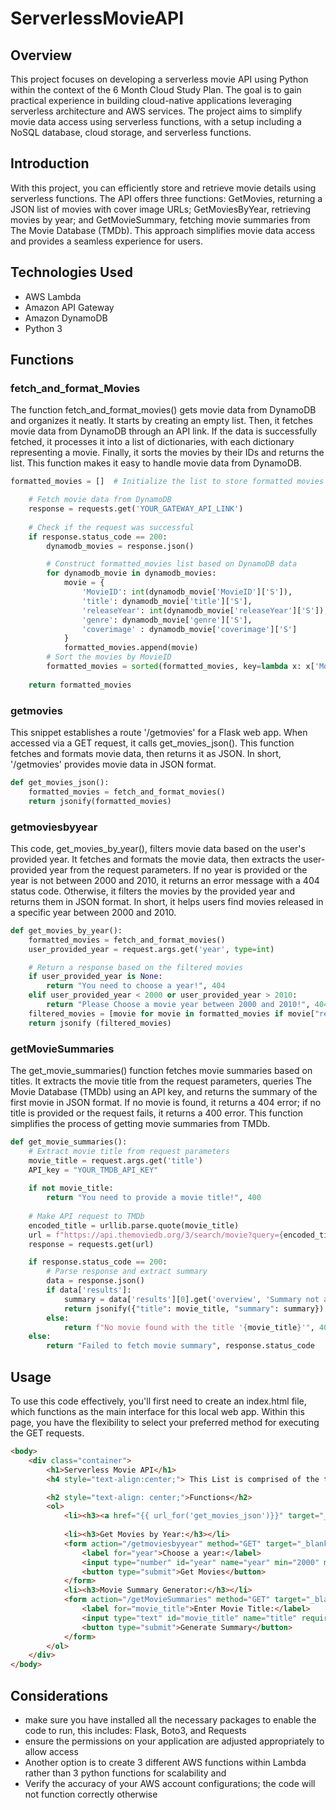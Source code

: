 # ServerlessMovieAPI

## Overview 
This project focuses on developing a serverless movie API using Python within the context of the 6 Month Cloud Study Plan. The goal is to gain practical experience in building cloud-native applications leveraging serverless architecture and AWS services. The project aims to simplify movie data access using serverless functions, with a setup including a NoSQL database, cloud storage, and serverless functions.

## Introduction
With this project, you can efficiently store and retrieve movie details using serverless functions. The API offers three functions: GetMovies, returning a JSON list of movies with cover image URLs; GetMoviesByYear, retrieving movies by year; and GetMovieSummary, fetching movie summaries from The Movie Database (TMDb). This approach simplifies movie data access and provides a seamless experience for users.

## Technologies Used
- AWS Lambda
- Amazon API Gateway
- Amazon DynamoDB
- Python 3

## Functions
### fetch_and_format_Movies
The function fetch_and_format_movies() gets movie data from DynamoDB and organizes it neatly. It starts by creating an empty list. Then, it fetches movie data from DynamoDB through an API link. If the data is successfully fetched, it processes it into a list of dictionaries, with each dictionary representing a movie. Finally, it sorts the movies by their IDs and returns the list. This function makes it easy to handle movie data from DynamoDB.

```python
formatted_movies = []  # Initialize the list to store formatted movies

    # Fetch movie data from DynamoDB
    response = requests.get('YOUR_GATEWAY_API_LINK')
    
    # Check if the request was successful
    if response.status_code == 200:
        dynamodb_movies = response.json()

        # Construct formatted_movies list based on DynamoDB data
        for dynamodb_movie in dynamodb_movies:
            movie = {
                'MovieID': int(dynamodb_movie['MovieID']['S']),
                'title': dynamodb_movie['title']['S'],
                'releaseYear': int(dynamodb_movie['releaseYear']['S']),
                'genre': dynamodb_movie['genre']['S'],
                'coverimage' : dynamodb_movie['coverimage']['S']
            }
            formatted_movies.append(movie)
        # Sort the movies by MovieID
        formatted_movies = sorted(formatted_movies, key=lambda x: x['MovieID'])
        
    return formatted_movies
```
###  getmovies
This snippet establishes a route '/getmovies' for a Flask web app. When accessed via a GET request, it calls get_movies_json(). This function fetches and formats movie data, then returns it as JSON. In short, '/getmovies' provides movie data in JSON format.
```python
def get_movies_json():
    formatted_movies = fetch_and_format_movies()
    return jsonify(formatted_movies) 
```
### getmoviesbyyear
This code, get_movies_by_year(), filters movie data based on the user's provided year. It fetches and formats the movie data, then extracts the user-provided year from the request parameters. If no year is provided or the year is not between 2000 and 2010, it returns an error message with a 404 status code. Otherwise, it filters the movies by the provided year and returns them in JSON format. In short, it helps users find movies released in a specific year between 2000 and 2010.
```python
def get_movies_by_year():
    formatted_movies = fetch_and_format_movies()
    user_provided_year = request.args.get('year', type=int)

    # Return a response based on the filtered movies
    if user_provided_year is None:
        return "You need to choose a year!", 404
    elif user_provided_year < 2000 or user_provided_year > 2010:
        return "Please Choose a movie year between 2000 and 2010!", 404
    filtered_movies = [movie for movie in formatted_movies if movie["releaseYear"] == user_provided_year]
    return jsonify (filtered_movies)

```
### getMovieSummaries
The get_movie_summaries() function fetches movie summaries based on titles. It extracts the movie title from the request parameters, queries The Movie Database (TMDb) using an API key, and returns the summary of the first movie in JSON format. If no movie is found, it returns a 404 error; if no title is provided or the request fails, it returns a 400 error. This function simplifies the process of getting movie summaries from TMDb.

```python
def get_movie_summaries():
    # Extract movie title from request parameters
    movie_title = request.args.get('title')
    API_key = "YOUR_TMDB_API_KEY"
    
    if not movie_title:
        return "You need to provide a movie title!", 400
        
    # Make API request to TMDb
    encoded_title = urllib.parse.quote(movie_title)
    url = f"https://api.themoviedb.org/3/search/movie?query={encoded_title}&include_adult=false&language=en-US&page=1&api_key={API_key}"
    response = requests.get(url)

    if response.status_code == 200:
        # Parse response and extract summary
        data = response.json()
        if data['results']:
            summary = data['results'][0].get('overview', 'Summary not available')
            return jsonify({"title": movie_title, "summary": summary})
        else:
            return f"No movie found with the title '{movie_title}'", 404
    else:
        return "Failed to fetch movie summary", response.status_code
```
## Usage
To use this code effectively, you'll first need to create an index.html file, which functions as the main interface for this local web app. Within this page, you have the flexibility to select your preferred method for executing the GET requests.

```html
<body>
    <div class="container">
        <h1>Serverless Movie API</h1>
        <h4 style="text-align:center;"> This List is comprised of the top 10 movies of each year from 2000-2010</h4>

        <h2 style="text-align: center;">Functions</h2>
        <ol>
            <li><h3><a href="{{ url_for('get_movies_json')}}" target="_blank">Get Movies</a></h3></li>
        
            <li><h3>Get Movies by Year:</h3></li>
            <form action="/getmoviesbyyear" method="GET" target="_blank">
                <label for="year">Choose a year:</label>
                <input type="number" id="year" name="year" min="2000" max="2010" required>
                <button type="submit">Get Movies</button>
            </form>
            <li><h3>Movie Summary Generator:</h3></li>
            <form action="/getMovieSummaries" method="GET" target="_blank">
                <label for="movie_title">Enter Movie Title:</label>
                <input type="text" id="movie_title" name="title" required>
                <button type="submit">Generate Summary</button>
            </form>
        </ol>
    </div>
</body>
```

## Considerations
- make sure you have installed all the necessary packages to enable the code to run, this includes: Flask, Boto3, and Requests
- ensure the permissions on your application are adjusted appropriately to allow access    
- Another option is to create 3 different AWS functions within Lambda rather than 3 python functions for scalability and
- Verify the accuracy of your AWS account configurations; the code will not function correctly otherwise
